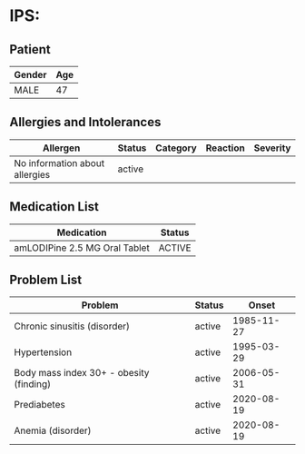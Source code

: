 # IPS:

## Patient

|Gender|Age|
|---|---|
|MALE|47|

## Allergies and Intolerances

|Allergen|Status|Category|Reaction|Severity|
|---|---|---|---|---|
|No information about allergies|active||||

## Medication List

|Medication|Status|
|---|---|
|amLODIPine 2.5 MG Oral Tablet|ACTIVE|

## Problem List

|Problem|Status|Onset|
|---|---|---|
|Chronic sinusitis (disorder)|active|1985-11-27|
|Hypertension|active|1995-03-29|
|Body mass index 30+ - obesity (finding)|active|2006-05-31|
|Prediabetes|active|2020-08-19|
|Anemia (disorder)|active|2020-08-19|
